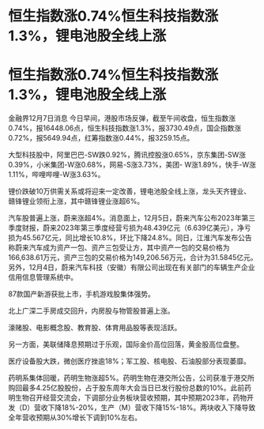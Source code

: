 # 恒生指数涨0.74%恒生科技指数涨1.3%，锂电池股全线上涨

# 恒生指数涨0.74%恒生科技指数涨1.3%，锂电池股全线上涨

金融界12月7日消息
今日早间，港股市场反弹，截至午间收盘，恒生指数涨0.74%，报16448.06点，恒生科技指数涨1.3%，报3730.49点，国企指数涨0.72%，报5649.94点，红筹指数涨0.44%，报3259.15点。

大型科技股中，阿里巴巴-SW跌0.92%，腾讯控股涨0.65%，京东集团-SW涨0.39%，小米集团-W涨0.68%，网易-S涨3.73%，美团-
W涨1.89%，快手-W涨1.11%，哔哩哔哩-W涨3.63%。

锂价跌破10万供需关系或将迎来一定改善，锂电池股全线上涨，龙头天齐锂业、赣锋锂业领衔上涨，其中赣锋锂业涨超6%。

汽车股普遍上涨，蔚来涨超4%。消息面上，12月5日，蔚来汽车公布2023年第三季度财报，蔚来2023年第三季度经营亏损为48.439亿元（6.639亿美元），净亏损为45.567亿元，同比增长10.8%，环比下降24.8%。同日，江淮汽车发布公告称蔚来汽车成为资产一包、资产三包受让方，其中资产一包的交易价格为166,638.61万元，资产三包的交易价格为149,206.56万元，合计为31.5845亿元。另外，12月4日，蔚来汽车科技（安徽）有限公司出现在有关部门的车辆生产企业信用信息管理系统中。

87款国产新游获批上市，手机游戏股集体强势。

北上广深二手房成交回升，内房股与物管股普遍上涨。

濠赌股、电影概念股、教育股、体育用品股等表现活跃。

另一方面，美联储降息预期过于乐观，国际金价高位回落，黄金股高位盘整。

医疗设备股大跌，微创医疗挫逾18%；军工股、核电股、石油股部分表现萎靡。

药明系集体回暖，药明生物涨超5%。药明生物在港交所公告，公司获准于港交所购回最多4.25亿股股份，占于股东周年大会当日已发行股份总数的10%。此前药明生物召开经营交流会，下调部分业务板块营收预期，其中预期2023年，药物开发（D）营收下降18%-20%，生产（M）营收下降15%-18%。两块收入下降导致全年营收预期从30%增长下调到10%左右。

